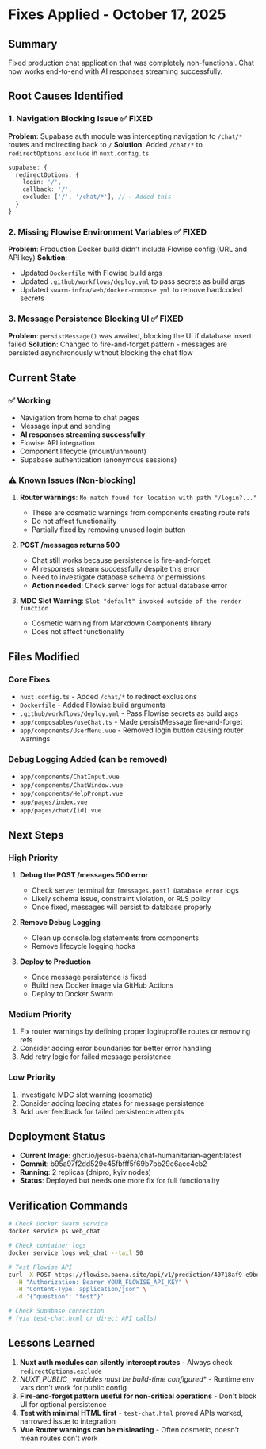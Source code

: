 # Fixes Applied - October 17, 2025

## Summary
Fixed production chat application that was completely non-functional. Chat now works end-to-end with AI responses streaming successfully.

## Root Causes Identified

### 1. Navigation Blocking Issue ✅ FIXED
**Problem**: Supabase auth module was intercepting navigation to `/chat/*` routes and redirecting back to `/`
**Solution**: Added `/chat/*` to `redirectOptions.exclude` in `nuxt.config.ts`

```typescript
supabase: {
  redirectOptions: {
    login: '/',
    callback: '/',
    exclude: ['/', '/chat/*'], // ← Added this
  }
}
```

### 2. Missing Flowise Environment Variables ✅ FIXED
**Problem**: Production Docker build didn't include Flowise config (URL and API key)
**Solution**: 
- Updated `Dockerfile` with Flowise build args
- Updated `.github/workflows/deploy.yml` to pass secrets as build args
- Updated `swarm-infra/web/docker-compose.yml` to remove hardcoded secrets

### 3. Message Persistence Blocking UI ✅ FIXED
**Problem**: `persistMessage()` was awaited, blocking the UI if database insert failed
**Solution**: Changed to fire-and-forget pattern - messages are persisted asynchronously without blocking the chat flow

## Current State

### ✅ Working
- Navigation from home to chat pages
- Message input and sending
- **AI responses streaming successfully**
- Flowise API integration
- Component lifecycle (mount/unmount)
- Supabase authentication (anonymous sessions)

### ⚠️ Known Issues (Non-blocking)
1. **Router warnings**: `No match found for location with path "/login?..."` 
   - These are cosmetic warnings from components creating route refs
   - Do not affect functionality
   - Partially fixed by removing unused login button

2. **POST /messages returns 500**
   - Chat still works because persistence is fire-and-forget
   - AI responses stream successfully despite this error
   - Need to investigate database schema or permissions
   - **Action needed**: Check server logs for actual database error

3. **MDC Slot Warning**: `Slot "default" invoked outside of the render function`
   - Cosmetic warning from Markdown Components library
   - Does not affect functionality

## Files Modified

### Core Fixes
- `nuxt.config.ts` - Added `/chat/*` to redirect exclusions
- `Dockerfile` - Added Flowise build arguments
- `.github/workflows/deploy.yml` - Pass Flowise secrets as build args
- `app/composables/useChat.ts` - Made persistMessage fire-and-forget
- `app/components/UserMenu.vue` - Removed login button causing router warnings

### Debug Logging Added (can be removed)
- `app/components/ChatInput.vue`
- `app/components/ChatWindow.vue`
- `app/components/HelpPrompt.vue`
- `app/pages/index.vue`
- `app/pages/chat/[id].vue`

## Next Steps

### High Priority
1. **Debug the POST /messages 500 error**
   - Check server terminal for `[messages.post] Database error` logs
   - Likely schema issue, constraint violation, or RLS policy
   - Once fixed, messages will persist to database properly

2. **Remove Debug Logging**
   - Clean up console.log statements from components
   - Remove lifecycle logging hooks

3. **Deploy to Production**
   - Once message persistence is fixed
   - Build new Docker image via GitHub Actions
   - Deploy to Docker Swarm

### Medium Priority
1. Fix router warnings by defining proper login/profile routes or removing refs
2. Consider adding error boundaries for better error handling
3. Add retry logic for failed message persistence

### Low Priority
1. Investigate MDC slot warning (cosmetic)
2. Consider adding loading states for message persistence
3. Add user feedback for failed persistence attempts

## Deployment Status

- **Current Image**: ghcr.io/jesus-baena/chat-humanitarian-agent:latest
- **Commit**: b95a97f2dd529e45fbfff5f69b7bb29e6acc4cb2
- **Running**: 2 replicas (dnipro, kyiv nodes)
- **Status**: Deployed but needs one more fix for full functionality

## Verification Commands

```bash
# Check Docker Swarm service
docker service ps web_chat

# Check container logs
docker service logs web_chat --tail 50

# Test Flowise API
curl -X POST https://flowise.baena.site/api/v1/prediction/40718af9-e9bd-47d9-a57b-009cb26f8fe3 \
  -H "Authorization: Bearer YOUR_FLOWISE_API_KEY" \
  -H "Content-Type: application/json" \
  -d '{"question": "test"}'

# Check Supabase connection
# (via test-chat.html or direct API calls)
```

## Lessons Learned

1. **Nuxt auth modules can silently intercept routes** - Always check `redirectOptions.exclude`
2. **NUXT_PUBLIC_* variables must be build-time configured** - Runtime env vars don't work for public config
3. **Fire-and-forget pattern useful for non-critical operations** - Don't block UI for optional persistence
4. **Test with minimal HTML first** - `test-chat.html` proved APIs worked, narrowed issue to integration
5. **Vue Router warnings can be misleading** - Often cosmetic, doesn't mean routes don't work
